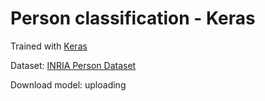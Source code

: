 # Person classification - Keras

Trained with [Keras](https://keras.io/)

Dataset: [INRIA Person Dataset](http://pascal.inrialpes.fr/data/human/)

Download model: uploading

